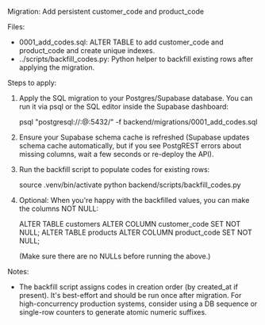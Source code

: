 Migration: Add persistent customer_code and product_code

Files:
- 0001_add_codes.sql: ALTER TABLE to add customer_code and product_code and create unique indexes.
- ../scripts/backfill_codes.py: Python helper to backfill existing rows after applying the migration.

Steps to apply:

1) Apply the SQL migration to your Postgres/Supabase database. You can run it via psql or
   the SQL editor inside the Supabase dashboard:

   psql "postgresql://<user>:<pass>@<host>:5432/<db>" -f backend/migrations/0001_add_codes.sql

2) Ensure your Supabase schema cache is refreshed (Supabase updates schema cache automatically,
   but if you see PostgREST errors about missing columns, wait a few seconds or re-deploy the API).

3) Run the backfill script to populate codes for existing rows:

   source .venv/bin/activate
   python backend/scripts/backfill_codes.py

4) Optional: When you're happy with the backfilled values, you can make the columns NOT NULL:

   ALTER TABLE customers ALTER COLUMN customer_code SET NOT NULL;
   ALTER TABLE products ALTER COLUMN product_code SET NOT NULL;

   (Make sure there are no NULLs before running the above.)

Notes:
- The backfill script assigns codes in creation order (by created_at if present). It's best-effort
  and should be run once after migration. For high-concurrency production systems, consider using
  a DB sequence or single-row counters to generate atomic numeric suffixes.

